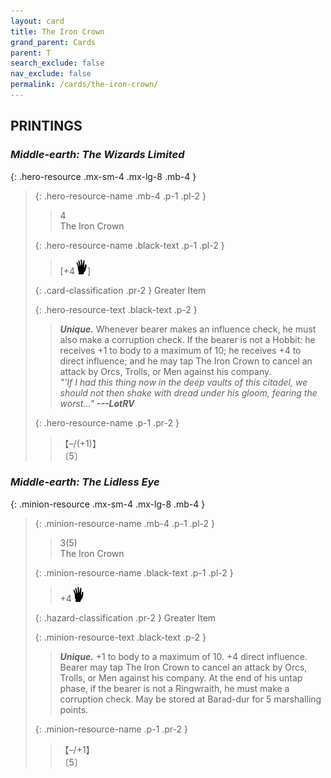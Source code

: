 ```yaml
---
layout: card
title: The Iron Crown
grand_parent: Cards
parent: T
search_exclude: false
nav_exclude: false
permalink: /cards/the-iron-crown/
---
```


## PRINTINGS


### _Middle-earth: The Wizards Limited_

{: .hero-resource .mx-sm-4 .mx-lg-8 .mb-4 }
> {: .hero-resource-name .mb-4 .p-1 .pl-2 }
> > <div class="card-mp">4</div>
> > <div class="card-name">The Iron Crown</div>
>
> {: .hero-resource-name .black-text .p-1 .pl-2 }
> > [+4![](/assets/images/di.svg)]
>
> {: .card-classification .pr-2 }
> Greater Item
>
> {: .hero-resource-text .black-text .p-2 }
> > _**Unique.**_ Whenever bearer makes an influence check, he must also make a corruption check. If the bearer is not a Hobbit: he receives +1 to body to a maximum of 10; he receives +4 to direct influence; and he may tap The Iron Crown to cancel an attack by Orcs, Trolls, or Men against his company. <br>_"'If I had this thing now in the deep vaults of this citadel, we should not then shake with dread under his gloom, fearing the worst..."_ ***---LotRV*** 
> 
> {: .hero-resource-name .p-1 .pr-2 }
> > <div class="card-shield">【&ndash;/(+1)】</div>
> > <div class="card-corruption">〔5〕</div>

### _Middle-earth: The Lidless Eye_

{: .minion-resource .mx-sm-4 .mx-lg-8 .mb-4 }
> {: .minion-resource-name .mb-4 .p-1 .pl-2 }
> > <div class="hazard-mp">3(5)</div>
> > <div class="card-name">The Iron Crown</div>
>
> {: .minion-resource-name .black-text .p-1 .pl-2 }
> > +4![](/assets/images/di.svg)
>
> {: .hazard-classification .pr-2 }
> Greater Item
>
> {: .minion-resource-text .black-text .p-2 }
> > _**Unique.**_ +1 to body to a maximum of 10. +4 direct influence. Bearer may tap The Iron Crown to cancel an attack by Orcs, Trolls, or Men against his company. At the end of his untap phase, if the bearer is not a Ringwraith, he must make a corruption check. May be stored at Barad-dur for 5 marshalling points.   
> 
> {: .minion-resource-name .p-1 .pr-2 }
> > <div class="card-shield">【&ndash;/+1】</div>
> > <div class="card-corruption-white">〔5〕</div>
